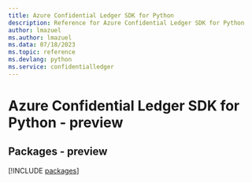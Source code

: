 ```yaml
---
title: Azure Confidential Ledger SDK for Python
description: Reference for Azure Confidential Ledger SDK for Python
author: lmazuel
ms.author: lmazuel
ms.data: 07/18/2023
ms.topic: reference
ms.devlang: python
ms.service: confidentialledger
---
```

# Azure Confidential Ledger SDK for Python - preview
## Packages - preview
[!INCLUDE [packages](confidential-ledger-index.md)]